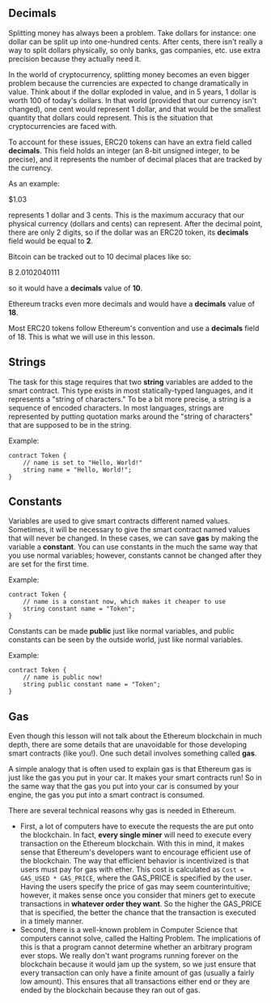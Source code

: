 ## Decimals
Splitting money has always been a problem. Take dollars for instance: one dollar can be split up into one-hundred cents. After cents, there isn't really a way to split dollars physically, so only banks, gas companies, etc. use extra precision because they actually need it. 

In the world of cryptocurrency, splitting money becomes an even bigger problem because the currencies are expected to change dramatically in value. Think about if the dollar exploded in value, and in 5 years, 1 dollar is worth 100 of today's dollars. In that world (provided that our currency isn't changed), one cent would represent 1 dollar, and that would be the smallest quantity that dollars could represent. This is the situation that cryptocurrencies are faced with. 

To account for these issues, ERC20 tokens can have an extra field called **decimals**. This field holds an integer (an 8-bit unsigned integer, to be precise), and it represents the number of decimal places that are tracked by the currency. 

As an example: 

$1.03

represents 1 dollar and 3 cents. This is the maximum accuracy that our physical currency (dollars and cents) can represent. 
After the decimal point, there are only 2 digits, so if the dollar was an ERC20 token, its **decimals** field would be equal to **2**. 

Bitcoin can be tracked out to 10 decimal places like so:

B 2.0102040111 

so it would have a **decimals** value of **10**. 

Ethereum tracks even more decimals and would have a **decimals** value of **18**. 

Most ERC20 tokens follow Ethereum's convention and use a **decimals** field of 18. This is what we will use in this lesson. 

## Strings
The task for this stage requires that two **string** variables are added to the smart contract. This type exists in most statically-typed languages, and it represents a "string of characters." To be a bit more precise, a string is a sequence of encoded characters. In most languages, strings are represented by putting quotation marks around the "string of characters" that are supposed to be in the string. 

Example: 

```
contract Token {
    // name is set to "Hello, World!" 
    string name = "Hello, World!"; 
}
```

## Constants
Variables are used to give smart contracts different named values. Sometimes, it will be necessary to give the smart contract named values that will never be changed. In these cases, we can save **gas** by making the variable a **constant**. You can use constants in the much the same way that you use normal variables; however, constants cannot be changed after they are set for the first time. 

Example: 

```
contract Token {
    // name is a constant now, which makes it cheaper to use
    string constant name = "Token";
}
```

Constants can be made **public** just like normal variables, and public constants can be seen by the outside world, just like normal variables. 

Example:

``` 
contract Token {
    // name is public now!
    string public constant name = "Token";
}
```

## Gas
Even though this lesson will not talk about the Ethereum blockchain in much depth, there are some details that are unavoidable for those developing smart contracts (like you!). One such detail involves something called **gas**.

A simple analogy that is often used to explain gas is that Ethereum gas is just like the gas you put in your car. It makes your smart contracts run! So in the same way that the gas you put into your car is consumed by your engine, the gas you put into a smart contract is consumed. 

There are several technical reasons why gas is needed in Ethereum. 
- First, a lot of computers have to execute the requests the are put onto the blockchain. In fact, **every single miner** will need to execute every transaction on the Ethereum blockchain. With this in mind, it makes sense that Ethereum's developers want to encourage efficient use of the blockchain. The way that efficient behavior is incentivized is that users must pay for gas with ether. This cost is calculated as `Cost = GAS_USED * GAS_PRICE`, where the GAS_PRICE is specified by the user. Having the users specify the price of gas may seem counterintuitive; however, it makes sense once you consider that miners get to execute transactions in **whatever order they want**. So the higher the GAS_PRICE that is specified, the better the chance that the transaction is executed in a timely manner. 
- Second, there is a well-known problem in Computer Science that computers cannot solve, called the Halting Problem. The implications of this is that a program cannot determine whether an arbitrary program ever stops. We really don't want programs running forever on the blockchain because it would jam up the system, so we just ensure that every transaction can only have a finite amount of gas (usually a fairly low amount). This ensures that all transactions either end or they are ended by the blockchain because they ran out of gas. 